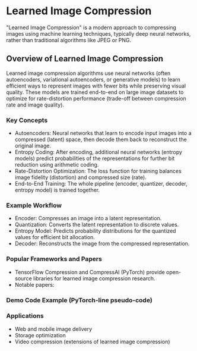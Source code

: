 # Learned Image Compression

"Learned Image Compression" is a modern approach to compressing images using machine learning techniques, typically deep neural networks, rather than traditional algorithms like JPEG or PNG.


## Overview of Learned Image Compression

Learned image compression algorithms use neural networks (often autoencoders, variational autoencoders, or generative models) to learn efficient ways to represent images with fewer bits while preserving visual quality. These models are trained end-to-end on large image datasets to optimize for rate-distortion performance (trade-off between compression rate and image quality).

### Key Concepts

 * Autoencoders: Neural networks that learn to encode input images into a compressed (latent) space, then decode them back to reconstruct the original image.
 * Entropy Coding: After encoding, additional neural networks (entropy models) predict probabilities of the representations for further bit reduction using arithmetic coding.
 * Rate-Distortion Optimization: The loss function for training balances image fidelity (distortion) and compressed size (rate).
 * End-to-End Training: The whole pipeline (encoder, quantizer, decoder, entropy model) is trained together.

### Example Workflow

 * Encoder: Compresses an image into a latent representation.
 * Quantization: Converts the latent representation to discrete values.
 * Entropy Model: Predicts probability distributions for the quantized values for efficient bit allocation.
 * Decoder: Reconstructs the image from the compressed representation.

### Popular Frameworks and Papers

 * TensorFlow Compression and CompressAI (PyTorch) provide open-source libraries for learned image compression research.
 * Notable papers:

### Demo Code Example (PyTorch-line pseudo-code)



### Applications

 * Web and mobile image delivery
 * Storage optimization
 * Video compression (extensions of learned image compression)